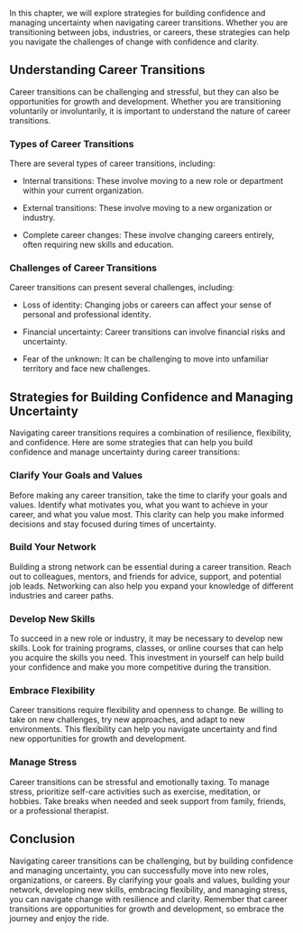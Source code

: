 
In this chapter, we will explore strategies for building confidence and managing uncertainty when navigating career transitions. Whether you are transitioning between jobs, industries, or careers, these strategies can help you navigate the challenges of change with confidence and clarity.

Understanding Career Transitions
--------------------------------

Career transitions can be challenging and stressful, but they can also be opportunities for growth and development. Whether you are transitioning voluntarily or involuntarily, it is important to understand the nature of career transitions.

### Types of Career Transitions

There are several types of career transitions, including:

* Internal transitions: These involve moving to a new role or department within your current organization.

* External transitions: These involve moving to a new organization or industry.

* Complete career changes: These involve changing careers entirely, often requiring new skills and education.

### Challenges of Career Transitions

Career transitions can present several challenges, including:

* Loss of identity: Changing jobs or careers can affect your sense of personal and professional identity.

* Financial uncertainty: Career transitions can involve financial risks and uncertainty.

* Fear of the unknown: It can be challenging to move into unfamiliar territory and face new challenges.

Strategies for Building Confidence and Managing Uncertainty
-----------------------------------------------------------

Navigating career transitions requires a combination of resilience, flexibility, and confidence. Here are some strategies that can help you build confidence and manage uncertainty during career transitions:

### Clarify Your Goals and Values

Before making any career transition, take the time to clarify your goals and values. Identify what motivates you, what you want to achieve in your career, and what you value most. This clarity can help you make informed decisions and stay focused during times of uncertainty.

### Build Your Network

Building a strong network can be essential during a career transition. Reach out to colleagues, mentors, and friends for advice, support, and potential job leads. Networking can also help you expand your knowledge of different industries and career paths.

### Develop New Skills

To succeed in a new role or industry, it may be necessary to develop new skills. Look for training programs, classes, or online courses that can help you acquire the skills you need. This investment in yourself can help build your confidence and make you more competitive during the transition.

### Embrace Flexibility

Career transitions require flexibility and openness to change. Be willing to take on new challenges, try new approaches, and adapt to new environments. This flexibility can help you navigate uncertainty and find new opportunities for growth and development.

### Manage Stress

Career transitions can be stressful and emotionally taxing. To manage stress, prioritize self-care activities such as exercise, meditation, or hobbies. Take breaks when needed and seek support from family, friends, or a professional therapist.

Conclusion
----------

Navigating career transitions can be challenging, but by building confidence and managing uncertainty, you can successfully move into new roles, organizations, or careers. By clarifying your goals and values, building your network, developing new skills, embracing flexibility, and managing stress, you can navigate change with resilience and clarity. Remember that career transitions are opportunities for growth and development, so embrace the journey and enjoy the ride.
